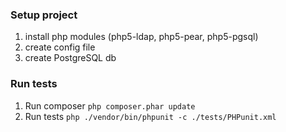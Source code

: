 ### Setup project
1. install php modules (php5-ldap, php5-pear, php5-pgsql)
2. create config file
3. create PostgreSQL db

### Run tests
1. Run composer `php composer.phar update`
2. Run tests `php ./vendor/bin/phpunit -c ./tests/PHPunit.xml`
